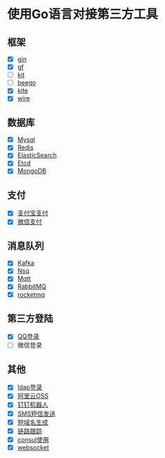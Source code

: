 # 使用Go语言对接第三方工具


## 框架
- [x] [gin](gin)
- [x] [gf](gf)
- [ ] [kit](kit)
- [ ] [beego](beego)
- [x] [kite](kite)
- [x] [wire](wire)

## 数据库
- [x] [Mysql](mysql)
- [x] [Redis](redis)
- [x] [ElasticSearch](elasticsearch)
- [x] [Etcd](etcd)
- [x] [MongoDB](mongodb)
## 支付
- [x] [支付宝支付](alipay)
- [x] [微信支付](weixin)

## 消息队列
- [x] [Kafka](kafka)
- [x] [Nsq](nsq)
- [x] [Mqtt](mqtt)
- [x] [RabbitMQ](rabbitmq)
- [x] [rocketmq](rocketmq)

## 第三方登陆
- [x] [QQ登录](qq)
- [ ] 微信登录

## 其他
- [x] [ldap登录](ldap)
- [x] [阿里云OSS](oss)
- [x] [钉钉机器人](robot)
- [x] [SMS短信发送](sms)
- [x] [短域名生成](shortdomain)
- [x] [链路跟踪](trace)
- [x] [consul使用](consul)
- [x] [websocket](websocket)